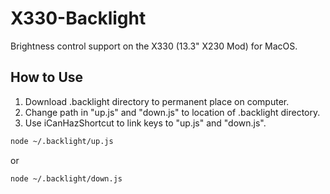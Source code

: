 # X330-Backlight
Brightness control support on the X330 (13.3" X230 Mod) for MacOS.

## How to Use
1. Download .backlight directory to permanent place on computer.
2. Change path in "up.js" and "down.js" to location of .backlight directory.
3. Use iCanHazShortcut to link keys to "up.js" and "down.js".

```bash
node ~/.backlight/up.js
```
or
```bash
node ~/.backlight/down.js
```
